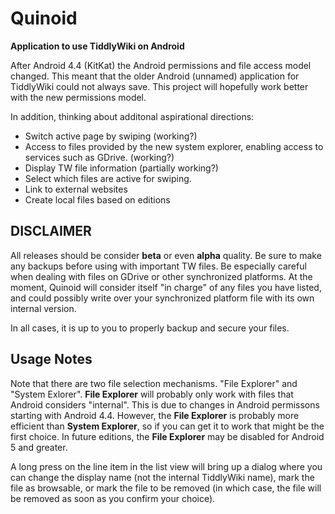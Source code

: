 # Quinoid

**Application to use TiddlyWiki on Android**

After Android 4.4 (KitKat) the Android permissions and file access model changed. This meant that the older Android  (unnamed) application
for
TiddlyWiki could not always save. This project will hopefully work better with the new permissions model.

In addition, thinking about additonal aspirational directions:

* Switch active page by swiping (working?)
* Access to files provided by the new system explorer, enabling access to services such as GDrive. (working?)
* Display TW file information (partially working?)
* Select which files are active for swiping.
* Link to external websites
* Create local files based on editions

## DISCLAIMER

All releases should be consider **beta** or even **alpha** quality. Be sure to make any backups before using with important TW files. Be
especially careful when dealing with files on GDrive or other synchronized platforms. At the moment, Quinoid will consider itself
"in charge" of any files you have listed, and could possibly write over your synchronized platform file with its own internal version.

In all cases, it is up to you to properly backup and secure your files.

## Usage Notes
Note that there are two file selection mechanisms. "File Explorer" and "System Exlorer". __File Explorer__ will probably only work
with files that Android considers "internal". This is due to changes in Android permissons starting with Android 4.4.
However, the __File Explorer__ is probably more efficient than __System Explorer__, so if you can get it to work that might be the first choice. In future editions,
the __File Explorer__ may be disabled for Android 5 and greater.

A long press on the line item in the list view will bring up a dialog where you can change the display name (not the internal TiddlyWiki name), mark the file as browsable, or mark the file to be removed (in which case, the file will be removed as soon as you confirm your choice).
